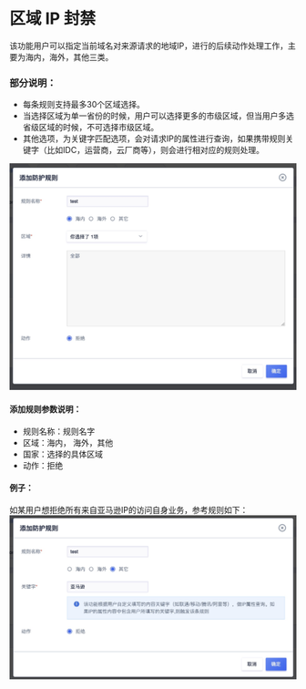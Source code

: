 

# 区域 IP 封禁

该功能⽤户可以指定当前域名对来源请求的地域IP，进行的后续动作处理工作，主要为海内，海外，其他三类。

### 部分说明：

* 每条规则支持最多30个区域选择。
* 当选择区域为单一省份的时候，用户可以选择更多的市级区域，但当用户多选省级区域的时候，不可选择市级区域。
* 其他选项，为关键字匹配选项，会对请求IP的属性进行查询，如果携带规则关键字（比如IDC，运营商，云厂商等），则会进行相对应的规则处理。

![](/images/15971398839647.jpg)

#### 添加规则参数说明：

  - 规则名称：规则名字
  - 区域：海内， 海外，其他
  - 国家：选择的具体区域
  - 动作：拒绝

#### 例子：
如某用户想拒绝所有来自亚马逊IP的访问自身业务，参考规则如下：
![](/images/15971403969695.jpg)


